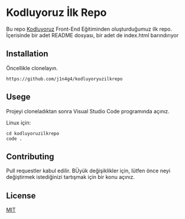 # Kodluyoruz İlk Repo

Bu repo [Kodluyoruz](https://kodluyoruz.org/tr/kodluyoruz/) Front-End Eğitiminden oluşturduğumuz ilk repo. İçerisinde bir adet README dosyası, bir adet de index.html barındırıyor

## Installation

Öncellikle clonelayın.

```
https://github.com/j1n4g4/kodluyoryuzilkrepo
```

## Usege

Projeyi cloneladıktan sonra Visual Studio Code programında açınız.

Linux için:

```
cd kodluyoruzilkrepo 
code . 
```

## Contributing

Pull requestler kabul edilir. BÜyük değişiklikler için, lütfen önce neyi değiştirmek istediğinizi tartışmak için bir konu açınız.

## License

[MIT](https://choosealicense.com/licenses/mit/)

